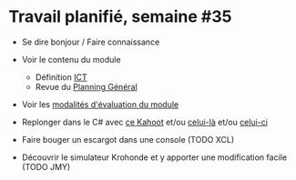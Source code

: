 # Travail planifié, semaine #35

- Se dire bonjour / Faire connaissance

- Voir le contenu du module
  - Définition [ICT](https://www.modulbaukasten.ch/module/320/1/fr-FR?title=Programmer-orient%C3%A9-objet)
  - Revue du [Planning Général](../README.md)  

- Voir les [modalités d'évaluation du module](../Evaluation/DEP.md)

- Replonger dans le C# avec [ce Kahoot](https://create.kahoot.it/share/test-de-niveau-c-1/e76b122d-aaf1-4548-b076-99405c4efc81) et/ou [celui-là](https://create.kahoot.it/share/test-de-niveau-c-2/c0cf41a1-a765-48a3-ad67-86015be6339c) et/ou [celui-ci](https://create.kahoot.it/share/test-de-niveau-c-3/c0376be0-d2d6-4a4f-8589-f8969ba2f7c3)

- Faire bouger un escargot dans une console (TODO XCL)
  
- Découvrir le simulateur Krohonde et y apporter une modification facile (TODO JMY)
